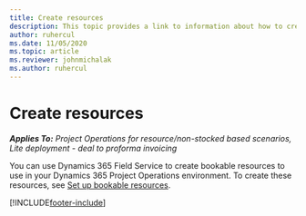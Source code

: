 ```yaml
---
title: Create resources
description: This topic provides a link to information about how to create bookable resources.
author: ruhercul
ms.date: 11/05/2020
ms.topic: article
ms.reviewer: johnmichalak
ms.author: ruhercul
---
```


# Create resources

_**Applies To:** Project Operations for resource/non-stocked based scenarios, Lite deployment - deal to proforma invoicing_

You can use Dynamics 365 Field Service to create bookable resources to use in your Dynamics 365 Project Operations environment. To create these resources, see [Set up bookable resources](/dynamics365/field-service/set-up-bookable-resources).


[!INCLUDE[footer-include](../includes/footer-banner.md)]